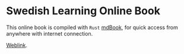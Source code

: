 # Swedish Learning Online Book

This online book is compiled with `Rust` [mdBook](https://rust-lang.github.io/mdBook/), for quick access from anywhere with internet connection.

[Weblink](https://plotsignal.com/swedish).
